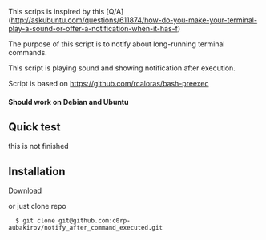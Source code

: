 This scrips is inspired by this [Q/A] (http://askubuntu.com/questions/611874/how-do-you-make-your-terminal-play-a-sound-or-offer-a-notification-when-it-has-f)

The purpose of this script is to notify about long-running terminal commands.

This script is playing sound and showing notification after execution.

Script is based on  https://github.com/rcaloras/bash-preexec

#### Should work on Debian and Ubuntu

## Quick test

this is not finished

## Installation

[Download](https://github.com/c0rp-aubakirov/notify_after_command_executed/archive/master.zip)

or just clone repo

      $ git clone git@github.com:c0rp-aubakirov/notify_after_command_executed.git

